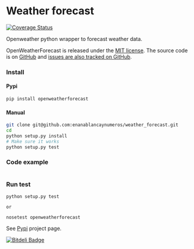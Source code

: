 # Weather forecast

[![Coverage Status](https://coveralls.io/repos/enanablancaynumeros/weather_forecast/badge.svg)](https://coveralls.io/r/enanablancaynumeros/weather_forecast)

Openweather python wrapper to forecast weather data.

OpenWeatherForecast is released under the [MIT license](https://github.com/enanablancaynumeros/weather_forecast/blob/master/LICENSE.txt). The source code is on [GitHub](https://github.com/enanablancaynumeros) and [issues are also tracked on GitHub](https://github.com/enanablancaynumeros/weather_forecast/issues).

### Install 
#### Pypi
```bash
pip install openweatherforecast 
```

#### Manual
```bash
git clone git@github.com:enanablancaynumeros/weather_forecast.git
cd 
python setup.py install
# Make sure it works
python setup.py test
```

### Code example

```python
```

### Run test
```shell
python setup.py test

or 

nosetest openweatherforecast

```


See [Pypi](https://pypi.python.org/pypi/openweatherforecast/0.1.0) project page.



[![Bitdeli Badge](https://d2weczhvl823v0.cloudfront.net/enanablancaynumeros/weather_forecast/trend.png)](https://bitdeli.com/free "Bitdeli Badge")

